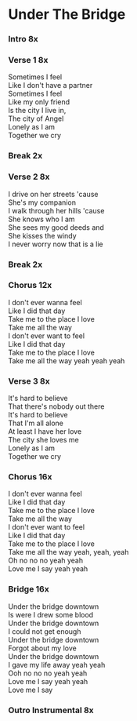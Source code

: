 # Under The Bridge

### Intro  8x  

### Verse 1  8x
Sometimes I feel  
Like I don't have a partner  
Sometimes I feel  
Like my only friend  
Is the city I live in,  
The city of Angel  
Lonely as I am  
Together we cry  

### Break  2x

### Verse 2  8x
I drive on her streets 'cause  
She's my companion  
I walk through her hills 'cause  
She knows who I am  
She sees my good deeds and  
She kisses the windy  
I never worry now that is a lie 

### Break  2x

### Chorus  12x
I don't ever wanna feel  
Like I did that day  
Take me to the place I love  
Take me all the way  
I don't ever want to feel  
Like I did that day  
Take me to the place I love  
Take me all the way yeah yeah yeah  

### Verse 3  8x
It's hard to believe  
That there's nobody out there  
It's hard to believe  
That I'm all alone  
At least I have her love  
The city she loves me  
Lonely as I am  
Together we cry  

### Chorus  16x
I don't ever wanna feel  
Like I did that day  
Take me to the place I love  
Take me all the way  
I don't ever want to feel  
Like I did that day  
Take me to the place I love  
Take me all the way
yeah, yeah, yeah  
Oh no no no yeah yeah  
Love me I say yeah yeah  

### Bridge  16x
Under the bridge downtown  
Is were I drew some blood  
Under the bridge downtown  
I could not get enough  
Under the bridge downtown  
Forgot about my love  
Under the bridge downtown  
I gave my life away
yeah yeah  
Ooh no no no yeah yeah  
Love me I say yeah yeah  
Love me I say

### Outro Instrumental  8x
